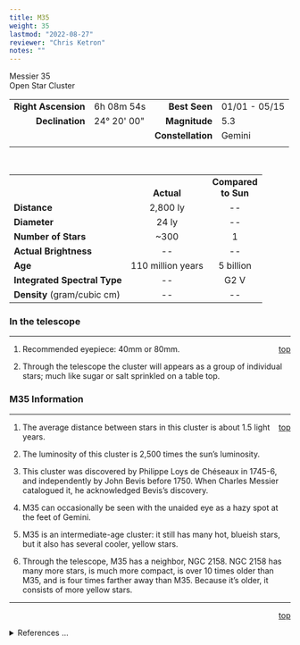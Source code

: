 ```yaml
---
title: M35
weight: 35
lastmod: "2022-08-27"
reviewer: "Chris Ketron"
notes: ""
---
```


<script src="/notes/js/whatsup.js"></script>
<script type="text/javascript">
	var objectName ="M35"
	var objectDesc ="Open Star Cluster<br>(and NGC 2158 Open Star Cluster)<br/>in the Constellation<br/>Gemini"
	var objectImage="m35.jpg"
</script>

<span style='float:right;'><div id=whatsup></div></span>

Messier 35  
Open Star Cluster  

|   |   |   |   |
|--:|:--|--:|:--|
|**Right Ascension**|6h 08m 54s|**Best Seen**|01/01 - 05/15|
|**Declination**|24&deg; 20' 00"|**Magnitude**|5.3|
|   |   |**Constellation**|Gemini|
|   |   |   |   |

<br/>

|   |   |   |
|---|:---:|:---:|
|   | <br/>**Actual**| **Compared<br/>to Sun** |
|**Distance** | 2,800 ly | -- |
|**Diameter** | 24 ly | -- |
|**Number of Stars**| ~300 | 1 |
|**Actual Brightness**| -- | -- |
|**Age** | 110 million years | 5 billion  |
|**Integrated Spectral Type** | -- | G2 V |
|**Density** (gram/cubic cm) | -- | -- |

### In the telescope

---
<span style='float:right;'>[top](#)</span>

1.	Recommended eyepiece: 40mm or 80mm.

1.	Through the telescope the cluster will appears as a group of individual stars; much like sugar or salt sprinkled on a table top.

### M35 Information

---
<span style='float:right;'>[top](#)</span>

1.	The average distance between stars in this cluster is about 1.5 light years.

1.	The luminosity of this cluster is 2,500 times the sun’s luminosity.

1.	This cluster was discovered by Philippe Loys de Chéseaux in 1745-6, and independently by John Bevis before 1750.  When Charles Messier catalogued it, he acknowledged Bevis’s discovery.

1.	M35 can occasionally be seen with the unaided eye as a hazy spot at the feet of Gemini.

1.	M35 is an intermediate-age cluster: it still has many hot, blueish stars, but it also has several cooler, yellow stars.

1.	Through the telescope, M35 has a neighbor, NGC 2158.  NGC 2158 has many more stars, is much more compact, is over 10 times older than M35, and is four times farther away than M35.  Because it’s older, it consists of more yellow stars.

---
<span style='float:right;'>[top](#)</span>
<br/>
<details>
<summary>References ...</summary>

|   |   |   | 
|---|---|---|
|**Item**|**Updated**|**Notes**| 
|Coordinates|2002-12-10|SIMBAD and <http://www.seds.org/messier/m/m035.html>|
|Magnitude|2002-12-10|<http://www.seds.org/messier/m/m035.html>|
|Distance|2002-12-10|<http://www.seds.org/messier/m/m035.html>|
|Actual Brightness|	--	|  |
|Number of Stars|2002-12-10|<http://www.seds.org/messier/m/m035.html>|
|Diameter|2002-12-10|	<http://www.seds.org/messier/m/m035.html>|
|Age|2002-12-10|	<http://www.seds.org/messier/m/m035.html>|
|Integrated Spectral Type| -- |  |
|Other Information|2002-12-10|Cannot find any support for items 1 and 2.|
|  |  |Items 3-6 from <http://www.seds.org/messier/m/m035.html> and <http://www.seds.org/messier/more/m035_more.html>
</details>
